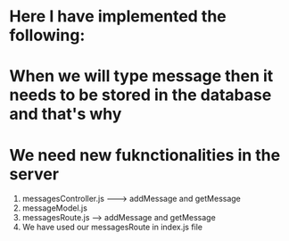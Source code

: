  # Here I have implemented the following:
# When we will type message then it needs to be stored in the database and that's why
# We need new fuknctionalities in the server

 1. messagesController.js ---> addMessage and getMessage 
 2. messageModel.js
 3. messagesRoute.js --> addMessage and getMessage
 4. We have used our messagesRoute in index.js file

